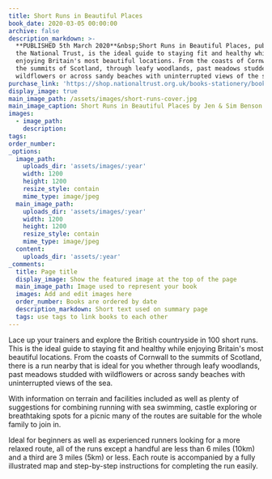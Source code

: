 ```yaml
---
title: Short Runs in Beautiful Places
book_date: 2020-03-05 00:00:00
archive: false
description_markdown: >-
  **PUBLISHED 5th March 2020**&nbsp;Short Runs in Beautiful Places, published by
  the National Trust, is the ideal guide to staying fit and healthy while
  enjoying Britain's most beautiful locations. From the coasts of Cornwall to
  the summits of Scotland, through leafy woodlands, past meadows studded with
  wildflowers or across sandy beaches with uninterrupted views of the sea.
purchase_link: 'https://shop.nationaltrust.org.uk/books-stationery/books.html'
display_image: true
main_image_path: /assets/images/short-runs-cover.jpg
main_image_caption: Short Runs in Beautiful Places by Jen & Sim Benson
images:
  - image_path:
    description:
tags:
order_number:
_options:
  image_path:
    uploads_dir: 'assets/images/:year'
    width: 1200
    height: 1200
    resize_style: contain
    mime_type: image/jpeg
  main_image_path:
    uploads_dir: 'assets/images/:year'
    width: 1200
    height: 1200
    resize_style: contain
    mime_type: image/jpeg
  content:
    uploads_dir: 'assets/:year'
_comments:
  title: Page title
  display_image: Show the featured image at the top of the page
  main_image_path: Image used to represent your book
  images: Add and edit images here
  order_number: Books are ordered by date
  description_markdown: Short text used on summary page
  tags: use tags to link books to each other
---
```


Lace up your trainers and explore the British countryside in 100 short runs. This is the ideal guide to staying fit and healthy while enjoying Britain's most beautiful locations. From the coasts of Cornwall to the summits of Scotland, there is a run nearby that is ideal for you whether through leafy woodlands, past meadows studded with wildflowers or across sandy beaches with uninterrupted views of the sea.

With information on terrain and facilities included as well as plenty of suggestions for combining running with sea swimming, castle exploring or breathtaking spots for a picnic many of the routes are suitable for the whole family to join in.

Ideal for beginners as well as experienced runners looking for a more relaxed route, all of the runs except a handful are less than 6 miles (10km) and a third are 3 miles (5km) or less. Each route is accompanied by a fully illustrated map and step-by-step instructions for completing the run easily.